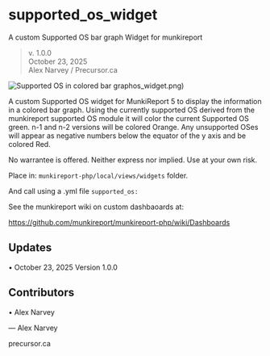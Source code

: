 # supported_os_widget
A custom Supported OS bar graph Widget for munkireport

> v. 1.0.0  
> October 23, 2025  
> Alex Narvey / Precursor.ca

![Supported OS in colored bar graph](support)os_widget.png)

A custom Supported OS widget for MunkiReport 5 to display the information in a colored bar graph.
Using the currently supported OS derived from the munkireport supported OS module it will color the current Supported OS green.
n-1 and n-2 versions will be colored Orange. Any unsupported OSes will appear as negative numbers below the equator of the y axis and be colored Red.

No warrantee is offered. Neither express nor implied. Use at your own risk.

Place in:
```munkireport-php/local/views/widgets``` folder.

And call using a .yml file ```supported_os:```

See the munkireport wiki on custom dashbaoards at: 

https://github.com/munkireport/munkireport-php/wiki/Dashboards

## Updates
• October 23, 2025 Version 1.0.0

## Contributors
• Alex Narvey

— Alex Narvey 

precursor.ca
